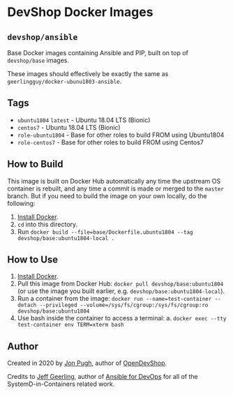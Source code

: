 # DevShop Docker Images

## `devshop/ansible`

Base Docker images containing Ansible and PIP, built on top of `devshop/base` images.

These images should effectively be exactly the same as `geerlingguy/docker-ubunu1803-ansible`.

## Tags

- `ubuntu1804` `latest` - Ubuntu 18.04 LTS (Bionic)
- `centos7` - Ubuntu 18.04 LTS (Bionic)
- `role-ubuntu1804` - Base for other roles to build FROM using Ubuntu1804
- `role-centos7` -  Base for other roles to build FROM using Centos7
 
## How to Build

This image is built on Docker Hub automatically any time the upstream OS container is rebuilt, and any time a commit is made or merged to the `master` branch. But if you need to build the image on your own locally, do the following:

  1. [Install Docker](https://docs.docker.com/install/).
  2. `cd` into this directory.
  3. Run `docker build --file=base/Dockerfile.ubuntu1804 --tag devshop/base:ubuntu1804-local .`

## How to Use

  1. [Install Docker](https://docs.docker.com/engine/installation/).
  2. Pull this image from Docker Hub: `docker pull devshop/base:ubuntu1804` (or use the image you built earlier, e.g. `devshop/base:ubuntu1804-local`).
  3. Run a container from the image: `docker run --name=test-container --detach --privileged --volume=/sys/fs/cgroup:/sys/fs/cgroup:ro devshop/base:ubuntu1804` 
  4. Use bash inside the container to access a terminal:
    a. `docker exec --tty test-container env TERM=xterm bash`

## Author

Created in 2020 by [Jon Pugh](https://www.github.com/jonpugh/), author of [OpenDevShop](https://getdevshop.com/).

Credits to [Jeff Geerling](https://www.jeffgeerling.com/), author of [Ansible for DevOps](https://www.ansiblefordevops.com/) for all of the SystemD-in-Containers related work.
